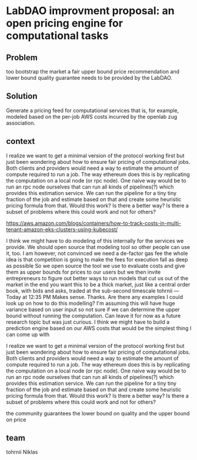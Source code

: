 # LabDAO improvment proposal: an open pricing engine for computational tasks

## Problem 
too bootstrap the market a fair upper bound price recommendation and lower bound quality guarantee needs to be provided by the LabDAO. 

## Solution
Generate a pricing feed for computational services that is, for example, modeled based on the per-job AWS costs incurred by the openlab zug association.

## context
I realize we want to get a minimal version of the protocol working first but just been wondering about how to ensure fair pricing of computational jobs. Both clients and providers would need a way to estimate the amount of compute required to run a job. The way ethereum does this is by replicating the computation on a local node (or rpc node). One naive way would be to run an rpc node ourselves that can run all kinds of pipelines(?) which provides this estimation service. We can run the pipeline for a tiny tiny fraction of the job and estimate based on that and create some heuristic pricing formula from that. Would this work? Is there a better way? Is there a subset of problems where this could work and not for others? 

https://aws.amazon.com/blogs/containers/how-to-track-costs-in-multi-tenant-amazon-eks-clusters-using-kubecost/

I think we might have to do modeling of this internally for the services we provide. We should open source that modeling tool so other people can use it, too.
I am however, not convinced we need a de-factor gas fee
the whole idea is that competition is going to make the fees for execution fall as deep as possible
So we open source the tool we use to evaluate costs and give them as upper bounds for prices to our users
but we then invite entrepreneurs to figure out better ways to run models that cut us out of the market
in the end you want this to be a thick market, just like a central order book, with bids and asks, traded at the sub-second timescale
tohrnii — Today at 12:35 PM
Makes sense. Thanks. Are there any examples I could look up on how to do this modelling? I'm assuming this will have huge variance based on user input so not sure if we can determine the upper bound without running the computation. Can leave it for now as a future research topic but was just curious.
I think we might have to build a prediction engine based on our AWS costs
that would be the simplest thing I can come up with

I realize we want to get a minimal version of the protocol working first but just been wondering about how to ensure fair pricing of computational jobs. Both clients and providers would need a way to estimate the amount of compute required to run a job. The way ethereum does this is by replicating the computation on a local node (or rpc node). One naive way would be to run an rpc node ourselves that can run all kinds of pipelines(?) which provides this estimation service. We can run the pipeline for a tiny tiny fraction of the job and estimate based on that and create some heuristic pricing formula from that. Would this work? Is there a better way? Is there a subset of problems where this could work and not for others? 

the community guarantees the lower bound on quality and the upper bound on price

## team 
tohrnii 
Niklas
